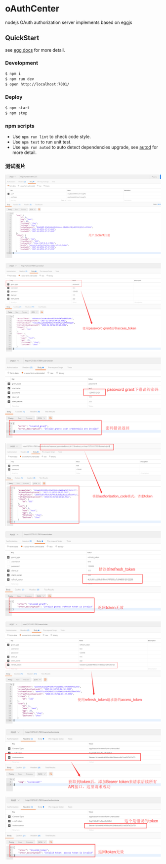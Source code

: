 # oAuthCenter

nodejs OAuth authorization server implements based on eggjs

## QuickStart

<!-- add docs here for user -->

see [egg docs][egg] for more detail.

### Development

```bash
$ npm i
$ npm run dev
$ open http://localhost:7001/
```

### Deploy

```bash
$ npm start
$ npm stop
```

### npm scripts

- Use `npm run lint` to check code style.
- Use `npm test` to run unit test.
- Use `npm run autod` to auto detect dependencies upgrade, see [autod](https://www.npmjs.com/package/autod) for more detail.

### 测试图片

![](https://raw.githubusercontent.com/caiya/imgs/8850b1b9e336d3774cf924cf8611267db95442e2/%E7%94%A8%E6%88%B7%E5%8F%8Aclient%E6%B3%A8%E5%86%8C.png)

![](https://raw.githubusercontent.com/caiya/imgs/8850b1b9e336d3774cf924cf8611267db95442e2/%E4%BD%BF%E7%94%A8password%E6%A8%A1%E5%BC%8F%E8%8E%B7%E5%8F%96access_token.png)

![](https://raw.githubusercontent.com/caiya/imgs/8850b1b9e336d3774cf924cf8611267db95442e2/password%20grant%E4%B8%8B%E9%94%99%E8%AF%AF%E7%9A%84%E5%AF%86%E7%A0%81.png)

![](https://raw.githubusercontent.com/caiya/imgs/8850b1b9e336d3774cf924cf8611267db95442e2/%E6%A8%A1%E6%8B%9Fauthorization_code%E6%A8%A1%E5%BC%8F%EF%BC%8C%E8%AF%B7%E6%B1%82token.png)

![](https://raw.githubusercontent.com/caiya/imgs/8850b1b9e336d3774cf924cf8611267db95442e2/%E9%94%99%E8%AF%AF%E7%9A%84refresh_token.png)

![](https://raw.githubusercontent.com/caiya/imgs/8850b1b9e336d3774cf924cf8611267db95442e2/%E4%BD%BF%E7%94%A8refresh_token%E8%AF%B7%E6%B1%82%E6%96%B0%E7%9A%84access_token.png)

![](https://raw.githubusercontent.com/caiya/imgs/8850b1b9e336d3774cf924cf8611267db95442e2/%E8%8E%B7%E5%8F%96%E5%88%B0token%E5%90%8E%EF%BC%8C%E6%B7%BB%E5%8A%A0Bearer%20token%E6%9D%A5%E8%AF%B7%E6%B1%82%E5%90%8E%E7%BB%AD%E6%89%80%E6%9C%89API%E6%8E%A5%E5%8F%A3.png)

![](https://raw.githubusercontent.com/caiya/imgs/8850b1b9e336d3774cf924cf8611267db95442e2/%E9%94%99%E8%AF%AF%E7%9A%84token.png)


[egg]: https://eggjs.org